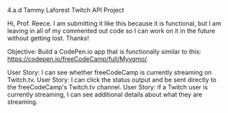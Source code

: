 4.a.d Tammy Laforest
Twitch API Project

Hi, Prof. Reece.  I am submitting it like this because it is functional, but I am leaving in all of my commented out code so I can work on it in the future without getting lost.  Thanks!

Objective: Build a CodePen.io app that is functionally similar to this: https://codepen.io/freeCodeCamp/full/Myvqmo/.

User Story: I can see whether freeCodeCamp is currently streaming on Twitch.tv.
User Story: I can click the status output and be sent directly to the freeCodeCamp's Twitch.tv channel.
User Story: if a Twitch user is currently streaming, I can see additional details about what they are streaming.

